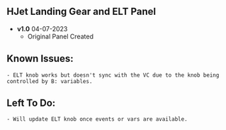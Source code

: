 ## HJet Landing Gear and ELT Panel
- **v1.0**  04-07-2023  
    - Original Panel Created
  	
## Known Issues:
    - ELT knob works but doesn't sync with the VC due to the knob being controlled by B: variables. 

## Left To Do:
    - Will update ELT knob once events or vars are available. 

